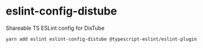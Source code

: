 # eslint-config-distube

Shareable TS ESLint config for DisTube

```sh
yarn add eslint eslint-config-distube @typescript-eslint/eslint-plugin @typescript-eslint/parser eslint-config-prettier eslint-plugin-deprecation eslint-plugin-jsdoc -D
```

